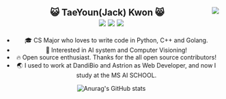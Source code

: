 <div align="center">
  
  <img align="right" src="https://github-readme-stats.vercel.app/api/top-langs/?username=kweont0211&theme=dracula&exclude_repo=Computer-Science-Engineering,clone-zoom&hide=Procfile&layout=compact&langs_count=10"/>
  
  <h2> 😺 TaeYoun(Jack) Kwon 😸 
   <div>
 <a href="https://github.com/kweont0211"><img src="https://img.shields.io/badge/github-black?style=flat&logo=github&logoColor=white"/></a>
<a href="https://www.linkedin.com/in/taeyoun-kwon-66437a162/"><img src="https://img.shields.io/badge/Linkedin-black?style=flat-square&logo=linkedin&logoColor=white"/></a>
<a href="https://hits.seeyoufarm.com"><img src="https://hits.seeyoufarm.com/api/count/incr/badge.svg?url=https%3A%2F%2Fgithub.com%2Fkweont0211%2Fhit-counter&count_bg=%23000000&title_bg=%23555555&icon=&icon_color=%234A7DB6&title=hits&edge_flat=false"/></a>
  <br>
</div>
  </h2> 
  <ul sytle=>
    <li>🎓 CS Major who loves to write code in Python, C++ and Golang.</li>
    <li>📖 Interested in AI system and Computer Visioning!</li>
    <li>🔥 Open source enthusiast. Thanks for the all open source contributors!</li>
    <li>🌏 I used to work at DandiBio and Astrion as Web Developer, and now I study at the MS AI SCHOOL.</li>
  </ul>


![Anurag's GitHub stats](https://github-readme-stats.vercel.app/api?username=kweont0211&theme=dark&show_icons=true)




  
  


  
  
  
  
  
  	
<!---
kweont0211/kweont0211 is a ✨ special ✨ repository because its `README.md` (this file) appears on your GitHub profile.
You can click the Preview link to take a look at your changes.
--->
